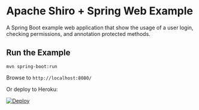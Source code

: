 Apache Shiro + Spring Web Example
=================================

A Spring Boot example web application that show the usage of a user login, checking permissions, and annotation protected methods.

Run the Example
---------------

```
mvn spring-boot:run
```

Browse to `http://localhost:8080/`

Or deploy to Heroku:

[![Deploy](https://www.herokucdn.com/deploy/button.svg)](https://heroku.com/deploy?template=https://github.com/bdemers/heroku-examples-runner&env\[ARTIFACT_ID\]=samples-spring-boot-web&&env\[RUNNER\]=spring-boot)
